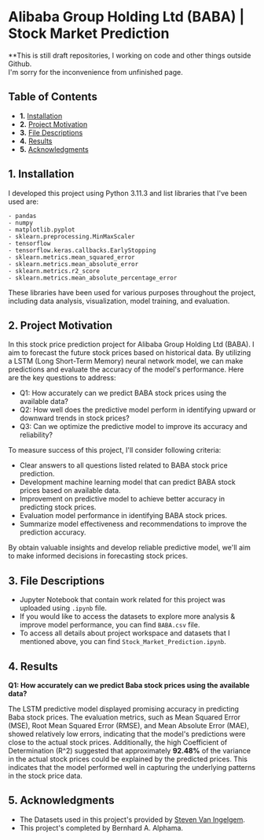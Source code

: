 # Alibaba Group Holding Ltd (BABA) | Stock Market Prediction

**This is still draft repositories, I working on code and other things outside Github.<br>
I'm sorry for the inconvenience from unfinished page.

## Table of Contents

- **1.** [Installation](#installation)
- **2.** [Project Motivation](#motivation)
- **3.** [File Descriptions](#desc)
- **4.** [Results](#results)
- **5.** [Acknowledgments](#acknow)

## 1. Installation <a name="installation"></a>

I developed this project using Python 3.11.3 and list libraries that I've been used are:

    - pandas
    - numpy
    - matplotlib.pyplot
    - sklearn.preprocessing.MinMaxScaler
    - tensorflow
    - tensorflow.keras.callbacks.EarlyStopping
    - sklearn.metrics.mean_squared_error
    - sklearn.metrics.mean_absolute_error
    - sklearn.metrics.r2_score
    - sklearn.metrics.mean_absolute_percentage_error

These libraries have been used for various purposes throughout the project, including data analysis, visualization, model training, and evaluation.

## 2. Project Motivation <a name="motivation"></a>

In this stock price prediction project for Alibaba Group Holding Ltd (BABA). I aim to forecast the future stock prices based on historical data. By utilizing a LSTM (Long Short-Term Memory) neural network model, we can make predictions and evaluate the accuracy of the model's performance. Here are the key questions to address:

- Q1: How accurately can we predict BABA stock prices using the available data?
- Q2: How well does the predictive model perform in identifying upward or downward trends in stock prices?
- Q3: Can we optimize the predictive model to improve its accuracy and reliability?

To measure success of this project, I'll consider following criteria:

- Clear answers to all questions listed related to BABA stock price prediction.
- Development machine learning model that can predict BABA stock prices based on available data.
- Improvement on predictive model to achieve better accuracy in predicting stock prices.
- Evaluation model performance in identifying BABA stock prices.
- Summarize model effectiveness and recommendations to improve the prediction accuracy.

By obtain valuable insights and develop reliable predictive model, we'll aim to make informed decisions in forecasting stock prices.

## 3. File Descriptions <a name="desc"></a>

- Jupyter Notebook that contain work related for this project was uploaded using `.ipynb` file.
- If you would like to access the datasets to explore more analysis & improve model performance, you can find `BABA.csv` file.
- To access all details about project workspace and datasets that I mentioned above, you can find `Stock_Market_Prediction.ipynb`.

## 4. Results <a name="results"></a>

**Q1: How accurately can we predict Baba stock prices using the available data?**

The LSTM predictive model displayed promising accuracy in predicting Baba stock prices. The evaluation metrics, such as Mean Squared Error (MSE), Root Mean Squared Error (RMSE), and Mean Absolute Error (MAE), showed relatively low errors, indicating that the model's predictions were close to the actual stock prices. Additionally, the high Coefficient of Determination (R^2) suggested that approximately **92.48%** of the variance in the actual stock prices could be explained by the predicted prices. This indicates that the model performed well in capturing the underlying patterns in the stock price data.

## 5. Acknowledgments <a name="acknow"></a>

- The Datasets used in this project's provided by [Steven Van Ingelgem](https://www.kaggle.com/datasets/svaningelgem/nyse-100-daily-stock-prices?select=BABA.csv).
- This project's completed by Bernhard A. Alphama.
